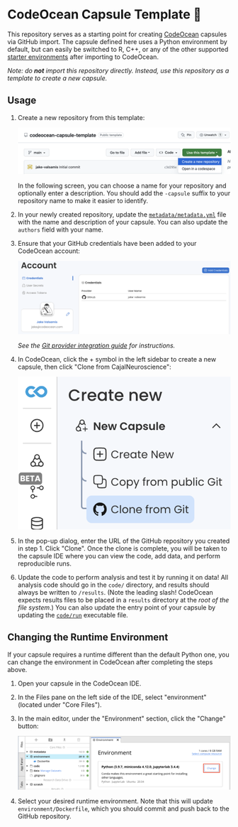 # CodeOcean Capsule Template 🌊

This repository serves as a starting point for creating [CodeOcean](https://codeocean.com) capsules via GitHub import. The capsule defined here uses a Python environment by default, but can easily be switched to R, C++, or any of the other supported [starter environments](https://help.codeocean.com/en/articles/1197876-selecting-a-base-environment) after importing to CodeOcean.

_Note: do **not** import this repository directly. Instead, use this repository as a template to create a new capsule._

## Usage

1. Create a new repository from this template:

    ![Screenshot of this repository in GitHub showing how to create a new repository from the template.](docs/img/use-as-template.png)

    In the following screen, you can choose a name for your repository and optionally enter a description. You should add the `-capsule` suffix to your repository name to make it easier to identify.

1. In your newly created repository, update the [`metadata/metadata.yml`](metadata/metadata.yml) file with the name and description of your capsule. You can also update the `authors` field with your name.

1. Ensure that your GitHub credentials have been added to your CodeOcean account:

    ![Screenshot of the CodeOcean credentials page showing configured GitHub credentials.](docs/img/credentials.png)

    _See the [Git provider integration guide](https://docs.codeocean.com/user-guide/git-provider-integration-guide/setting-up-the-integration) for instructions._

1. In CodeOcean, click the + symbol in the left sidebar to create a new capsule, then click "Clone from CajalNeuroscience":

    ![Screenshot of the new capsule menu in CodeOcean.](docs/img/clone-from-git.png)

1. In the pop-up dialog, enter the URL of the GitHub repository you created in step 1. Click "Clone". Once the clone is complete, you will be taken to the capsule IDE where you can view the code, add data, and perform reproducible runs.

1. Update the code to perform analysis and test it by running it on data! All analysis code should go in the `code/` directory, and results should always be written to `/results`. (Note the leading slash! CodeOcean expects results files to be placed in a `results` directory at the _root of the file system_.) You can also update the entry point of your capsule by updating the [`code/run`](code/run) executable file.

## Changing the Runtime Environment

If your capsule requires a runtime different than the default Python one, you can change the environment in CodeOcean after completing the steps above. 

1. Open your capsule in the CodeOcean IDE.

2. In the Files pane on the left side of the IDE, select "environment" (located under "Core Files").

3. In the main editor, under the "Environment" section, click the "Change" button:

    ![Screenshot of the environment editor in CodeOcean.](docs/img/change-env.png)

4. Select your desired runtime environment. Note that this will update `environment/Dockerfile`, which you should commit and push back to the GitHub repository.
